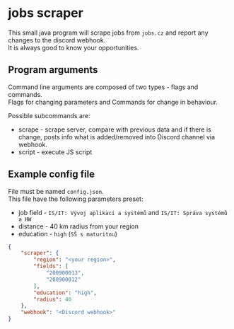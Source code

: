 # jobs scraper

This small java program will scrape jobs from `jobs.cz` and report any changes to the discord webhook.  
It is always good to know your opportunities.

## Program arguments

Command line arguments are composed of two types - flags and commands.  
Flags for changing parameters and Commands for change in behaviour.

Possible subcommands are:

- scrape - scrape server, compare with previous data and if there is change, posts info what is added/removed into
  Discord channel via webhook.
- script - execute JS script

## Example config file

File must be named `config.json`.  
This file have the following parameters preset:

- job field - `IS/IT: Vývoj aplikací a systémů` and `IS/IT: Správa systémů a HW`
- distance - 40 km radius from your region
- education - `high` (`SŠ s maturitou`)

```json
{
	"scraper": {
		"region": "<your region>",
		"fields": [
			"200900013",
			"200900012"
		],
		"education": "high",
		"radius": 40
	},
	"webhook": "<Discord webhook>"
}
```
